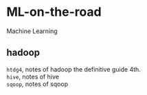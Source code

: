 # ML-on-the-road
Machine Learning

## hadoop
`htdg4`, notes of hadoop the definitive guide 4th.<br>
`hive`, notes of hive<br>
`sqoop`, notes of sqoop<br>
